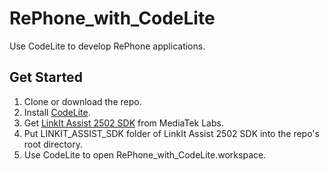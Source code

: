 # RePhone_with_CodeLite

Use CodeLite to develop RePhone applications.

## Get Started
1. Clone or download the repo.
2. Install [CodeLite](http://codelite.org/).
3. Get [LinkIt Assist 2502 SDK](http://labs.mediatek.com/site/global/developer_tools/mediatek_linkit_assist_2502/whatis_2502/index.gsp) from MediaTek Labs.
4. Put LINKIT_ASSIST_SDK folder of LinkIt Assist 2502 SDK into the repo's root directory.
5. Use CodeLite to open RePhone_with_CodeLite.workspace.

